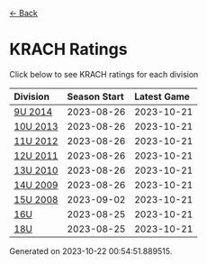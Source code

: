 [<- Back](../readme.md)
# KRACH Ratings
Click below to see KRACH ratings for each division

| Division | Season Start | Latest Game |
| :-- | :-- | :-- |
| [9U 2014](9U-2014-ratings.md) | 2023-08-26 | 2023-10-21 |
| [10U 2013](10U-2013-ratings.md) | 2023-08-26 | 2023-10-21 |
| [11U 2012](11U-2012-ratings.md) | 2023-08-26 | 2023-10-21 |
| [12U 2011](12U-2011-ratings.md) | 2023-08-26 | 2023-10-21 |
| [13U 2010](13U-2010-ratings.md) | 2023-08-26 | 2023-10-21 |
| [14U 2009](14U-2009-ratings.md) | 2023-08-26 | 2023-10-21 |
| [15U 2008](15U-2008-ratings.md) | 2023-09-02 | 2023-10-21 |
| [16U](16U-ratings.md) | 2023-08-25 | 2023-10-21 |
| [18U](18U-ratings.md) | 2023-08-25 | 2023-10-21 |

Generated on 2023-10-22 00:54:51.889515.
